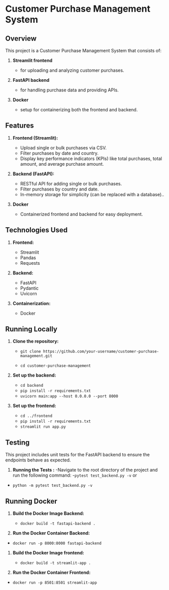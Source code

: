 # Customer Purchase Management System

## Overview

This project is a Customer Purchase Management System that consists of:

1. **Streamlit frontend**  
   - for uploading and analyzing customer purchases.

2. **FastAPI backend**  
   - for handling purchase data and providing APIs.

3. **Docker**  
   - setup for containerizing both the frontend and backend.
   
## Features 

1. **Frontend (Streamlit):**  
   - Upload single or bulk purchases via CSV.
   - Filter purchases by date and country.
   - Display key performance indicators (KPIs) like total purchases,   total amount, and average purchase amount.

2. **Backend (FastAPI):**  
   - RESTful API for adding single or bulk purchases.
   - Filter purchases by country and date.
   - In-memory storage for simplicity (can be replaced with a database)..

3. **Docker**  
   - Containerized frontend and backend for easy deployment.

## Technologies Used
1. **Frontend:**  
   - Streamlit
   - Pandas
   - Requests

2. **Backend:**  
   - FastAPI
   - Pydantic
   - Uvicorn 

3. **Containerization:**  
   - Docker

## Running Locally

1. **Clone the repository:**  
   - `git clone https://github.com/your-username/customer-purchase-management.git`

   - `cd customer-purchase-management`


2. **Set up the backend:**  
   - `cd backend`
   - `pip install -r requirements.txt`
   - `uvicorn main:app --host 0.0.0.0 --port 8000`


3. **Set up the frontend:**  
   - `cd ../frontend`
   - `pip install -r requirements.txt`
   - `streamlit run app.py`

## Testing 
This project includes unit tests for the FastAPI backend to ensure the endpoints behave as expected.
1. **Running the Tests :**
-Navigate to the root directory of the project and run the following command:
-`pytest test_backend.py -v`
or 
- `python -m pytest test_backend.py -v`

## Running Docker

1. **Build the Docker Image Backend:**  
   - `docker build -t fastapi-backend .`
  
2. **Run the Docker Container Backend:**  
 - `docker run -p 8000:8000 fastapi-backend`

1. **Build the Docker Image frontend:**  
   - `docker build -t streamlit-app .`
  
2. **Run the Docker Container Frontend:**  
 - `docker run -p 8501:8501 streamlit-app`
